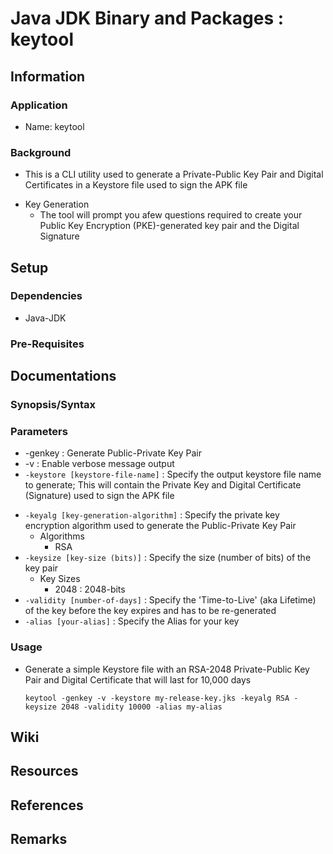 # Java JDK Binary and Packages : keytool

## Information
### Application
+ Name: keytool

### Background
+ This is a CLI utility used to generate a Private-Public Key Pair and Digital Certificates in a Keystore file used to sign the APK file
- Key Generation
    - The tool will prompt you afew questions required to create your Public Key Encryption (PKE)-generated key pair and the Digital Signature

## Setup
### Dependencies
+ Java-JDK

### Pre-Requisites

## Documentations
### Synopsis/Syntax

### Parameters
+ -genkey : Generate Public-Private Key Pair
+ -v : Enable verbose message output
+ `-keystore [keystore-file-name]` : Specify the output keystore file name to generate; This will contain the Private Key and Digital Certificate (Signature) used to sign the APK file
- `-keyalg [key-generation-algorithm]` : Specify the private key encryption algorithm used to generate the Public-Private Key Pair
    - Algorithms
        + RSA
- `-keysize [key-size (bits)]` : Specify the size (number of bits) of the key pair
    - Key Sizes
        + 2048 : 2048-bits
- `-validity [number-of-days]` : Specify the 'Time-to-Live' (aka Lifetime) of the key before the key expires and has to be re-generated
- `-alias [your-alias]` : Specify the Alias for your key

### Usage
- Generate a simple Keystore file with an RSA-2048 Private-Public Key Pair and Digital Certificate that will last for 10,000 days
    ```console
    keytool -genkey -v -keystore my-release-key.jks -keyalg RSA -keysize 2048 -validity 10000 -alias my-alias
    ```

## Wiki

## Resources

## References

## Remarks

